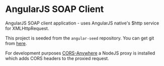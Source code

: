 # AngularJS SOAP Client

AngularJS SOAP client application - uses AngularJS native's \$http service for XMLHttpRequest.

This project is seeded from the `angular-seed` repository. You can get git from [here][git].

For development purposes [CORS-Anywhere][cors-anywhere] a NodeJS proxy is installed which adds CORS headers to the proxied request.

[cors-anywhere]: https://github.com/Rob--W/cors-anywhere
[angularjs]: https://angularjs.org/
[git]: https://git-scm.com/
